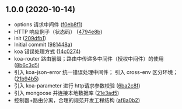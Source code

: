 ## 1.0.0 (2020-10-14)

*  options 请求中间件 ([f0eb8f1](https://github.com/twoyoung6/Zhihu-API-Koa/commit/f0eb8f1))
* HTTP 响应例子（状态码） ([4794e8b](https://github.com/twoyoung6/Zhihu-API-Koa/commit/4794e8b))
* init ([209dfb1](https://github.com/twoyoung6/Zhihu-API-Koa/commit/209dfb1))
* Initial commit ([981448a](https://github.com/twoyoung6/Zhihu-API-Koa/commit/981448a))
* koa 错误处理方式 ([14c0274](https://github.com/twoyoung6/Zhihu-API-Koa/commit/14c0274))
* koa-router 路由前缀；路由中传递多中间件（授权中间件）的使用 ([8b6c3d5](https://github.com/twoyoung6/Zhihu-API-Koa/commit/8b6c3d5))
* 引入 koa-json-error 统一错误处理中间件； 引入 cross-env 区分环境； ([21b94b5](https://github.com/twoyoung6/Zhihu-API-Koa/commit/21b94b5))
* 引入 koa-parameter 进行 http请求参数校验 ([6ba2c8f](https://github.com/twoyoung6/Zhihu-API-Koa/commit/6ba2c8f))
* 引入 mongoose 并连接本地数据库 ([21e3ad5](https://github.com/twoyoung6/Zhihu-API-Koa/commit/21e3ad5))
* 控制器+路由分离，合理的规范开发工程结构 ([af8a0b2](https://github.com/twoyoung6/Zhihu-API-Koa/commit/af8a0b2))



